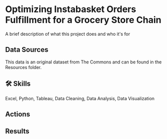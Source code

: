 
# Optimizing Instabasket Orders Fulfillment for a Grocery Store Chain

A brief description of what this project does and who it's for 


## Data Sources

This data is an original dataset from The Commons and can be found in the Resources folder.


## 🛠 Skills
Excel, Python, Tableau, Data Cleaning, Data Analysis, Data Visualization 




## Actions 
## Results